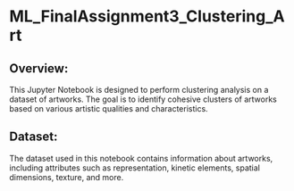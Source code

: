 # ML_FinalAssignment3_Clustering_Art

## Overview:

This Jupyter Notebook is designed to perform clustering analysis on a dataset of artworks. The goal is to identify cohesive clusters of artworks based on various artistic qualities and characteristics.

## Dataset:

The dataset used in this notebook contains information about artworks, including attributes such as representation, kinetic elements, spatial dimensions, texture, and more. 
